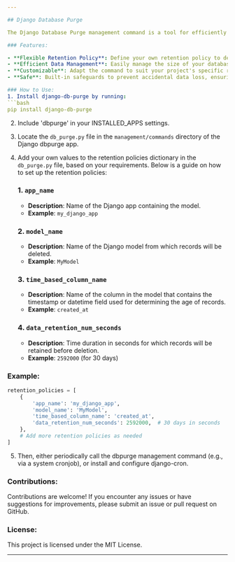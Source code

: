 ```yaml
---

## Django Database Purge

The Django Database Purge management command is a tool for efficiently removing unwanted records from your Django project's database based on a specified retention policy. This command helps you keep your database clean and optimized by permanently deleting records that are no longer needed.

### Features:

- **Flexible Retention Policy**: Define your own retention policy to determine which records should be purged from the database.
- **Efficient Data Management**: Easily manage the size of your database by removing outdated or unnecessary records.
- **Customizable**: Adapt the command to suit your project's specific requirements and database structure.
- **Safe**: Built-in safeguards to prevent accidental data loss, ensuring that only the intended records are purged.

### How to Use:
1. Install django-db-purge by running:
```bash
pip install django-db-purge
```
2. Include 'dbpurge' in your INSTALLED_APPS settings. 
3. Locate the `db_purge.py` file in the `management/commands` directory of the Django dbpurge app.
4. Add your own values to the retention policies dictionary in the `db_purge.py` file, based on your requirements. Below is a guide on how to set up the retention policies:

    ### 1. `app_name`

    - **Description**: Name of the Django app containing the model.
    - **Example**: `my_django_app`

    ### 2. `model_name`

    - **Description**: Name of the Django model from which records will be deleted.
    - **Example**: `MyModel`

    ### 3. `time_based_column_name`

    - **Description**: Name of the column in the model that contains the timestamp or datetime field used for determining the age of records.
    - **Example**: `created_at`

    ### 4. `data_retention_num_seconds`

    - **Description**: Time duration in seconds for which records will be retained before deletion.
    - **Example**: `2592000` (for 30 days)

### Example:

```python
retention_policies = [
    {
        'app_name': 'my_django_app',
        'model_name': 'MyModel',
        'time_based_column_name': 'created_at',
        'data_retention_num_seconds': 2592000,  # 30 days in seconds
    },
    # Add more retention policies as needed
]
```
5. Then, either periodically call the dbpurge management command (e.g., via a system cronjob), or install and configure django-cron.

### Contributions:

Contributions are welcome! If you encounter any issues or have suggestions for improvements, please submit an issue or pull request on GitHub.

### License:

This project is licensed under the MIT License.

---
```

